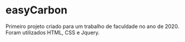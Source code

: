 # easyCarbon
Primeiro projeto criado para um trabalho de faculdade no ano de 2020. Foram utilizados HTML, CSS e Jquery.
